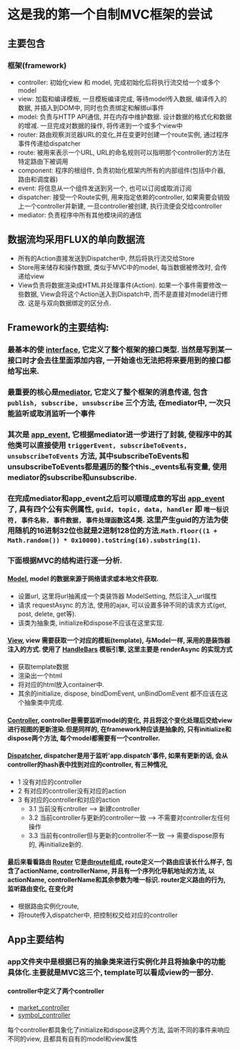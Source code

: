 # 这是我的第一个自制MVC框架的尝试

## 主要包含
### 框架(framework)
- controller: 初始化view 和 model, 完成初始化后将执行流交给一个或多个model
- view: 加载和编译模板, 一旦模板编译完成, 等待model传入数据, 编译传入的数据, 并插入到DOM中, 同时也负责绑定和解绑ui事件
- model: 负责与HTTP API通信, 并在内存中维护数据. 设计数据的格式化和数据的增减. 一旦完成对数据的操作, 将传递到一个或多个view中
- router: 路由观察浏览器URL的变化,并在变更时创建一个route实例, 通过程序事件传递给dispatcher
- route: 被用来表示一个URL, URL的命名规则可以指明那个controller的方法在特定路由下被调用
- component: 程序的根组件, 负责初始化框架内所有的内部组件(包括中介器, 路由和调度器)
- event: 将信息从一个组件发送到另一个, 也可以订阅或取消订阅
- dispatcher: 接受一个Route实例, 用来指定依赖的controller, 如果需要会销毁上一个controller并新建, 一旦controller被创建, 执行流便会交给controller
- mediator: 负责程序中所有其他模块间的通信

## 数据流均采用FLUX的单向数据流
- 所有的Action直接发送到Dispatcher中, 然后将执行流交给Store
- Store用来储存和操作数据, 类似于MVC中的model, 每当数据被修改时, 会传递给view
- View负责将数据渲染成HTML并处理事件(Action). 如果一个事件需要修改一些数据, View会将这个Action送入到Dispatch中, 而不是直接对model进行修改. 这是与双向数据绑定的区分点.

## Framework的主要结构:

### 最基本的使 [interface](./source/framework/interface.ts), 它定义了整个框架的接口类型. 当然是写到某一接口时才会去往里面添加内容, 一开始谁也无法把将来要用到的接口都给写出来.

### 最重要的核心是[mediator](./source/framework/mediator.ts), 它定义了整个框架的消息传递, 包含 `publish, subscribe, unsubscribe` 三个方法, 在mediator中, 一次只能监听或取消监听**一个事件**

### 其次是 [app_event](./source/framework/app_event.ts), 它根据mediator进一步进行了封装, 使程序中的其他类可以直接使用 `triggerEvent, subscribeToEvents, unsubscribeToEvents` 方法, 其中subscribeToEvents和unsubscribeToEvents都是遍历的整个this._events私有变量, 使用mediator的subscribe和unsubscribe.

### 在完成mediator和app_event之后可以顺理成章的写出 [app_event](./source/framework/app_event.ts) 了, 具有四个公有实例属性, `guid, topic, data, handler` 即 `唯一标识符, 事件名称, 事件数据, 事件处理函数`这4类. 这里产生guid的方法为使用随机的16进制32位也就是2进制128位的方法.`Math.floor((1 + Math.random()) * 0x10000).toString(16).substring(1)`.

### 下面根据MVC的结构进行逐一分析.
#### [Model](./source/framework/model.ts), model 的数据来源于网络请求或本地文件获取. 

- 设置url, 这里将url抽离成一个类装饰器 ModelSetting, 然后注入_url属性
- 请求 requestAsync 的方法, 使用的ajax, 可以设置多钟不同的请求方式(get, post, delete, get等).
- 该类为抽象类, initialize和dispose不应该在这里实现.

#### [View](./source/framework/view.ts), view 需要获取一个对应的模板(template), 与Model一样, 采用的是装饰器注入的方式. 使用了 [HandleBars](http://handlebarsjs.com/) 模板引擎, 这里主要是 renderAsync 的实现方式

- 获取template数据
- 渲染出一个html
- 将对应的html放入container中.
- 其余的initialize, dispose, bindDomEvent, unBindDomEvent 都不应该在这个抽象类中完成.

#### [Controller](./source/framework/controller.ts), controller是需要监听model的变化, 并且将这个变化处理后交给view进行视图的更新渲染.但是同样的, 在framework种应该是抽象的, 只有initialize和dispose两个方法, 每个model都需要有一个controller.

#### [Dispatcher](./source/framework/dispatcher.ts), dispatcher是用于监听'app.dispatch'事件, 如果有更新的话, 会从controller的hash表中找到对应的controller, 有三种情况,

- 1 没有对应的controller
- 2 有对应的controller没有对应的action
- 3 有对应的controller和对应的action
    - 3.1 当前没有cntroller --> 新建controller
    - 3.2 当前controller与更新的controller一致 --> 不需要对controller左任何操作
    - 3.3 当前有controller但与更新的controller不一致 --> 需要dispose原有的, 再initialize新的.

#### 最后来看看路由 [Router](./source/framework/router.ts) 它是由[route](./source/framework/route.ts)组成, route定义一个路由应该长什么样子, 包含了actionName, controllerName, 并且有一个序列化导航地址的方法, 以actionName, controllerName和其余参数为唯一标识. router定义路由的行为, 监听路由变化, 在变化时

- 根据路由实例化route, 
- 将route传入dispatcher中, 把控制权交给对应的controller

## App主要结构

### app文件夹中是根据已有的抽象类来进行实例化并且将抽象中的功能具体化.主要就是MVC这三个, template可以看成view的一部分.

#### controller中定义了两个controller

- [market_controller](./source/app/controller/market_controller.ts)
- [symbol_controller](./source/app/controller/symbol_controller.ts)

每个controller都具象化了initialize和dispose这两个方法, 监听不同的事件来响应不同的view, 且都具有自有的model和view属性
